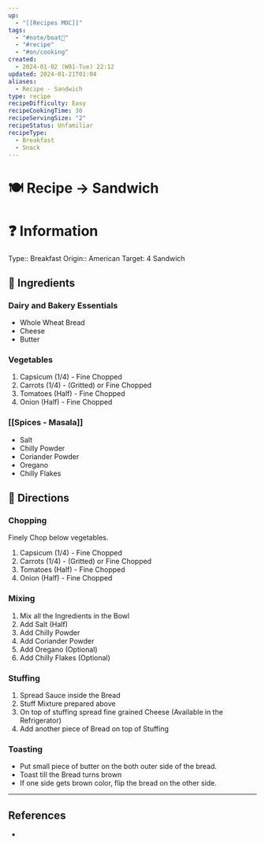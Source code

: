 ```yaml
---
up:
  - "[[Recipes MOC]]"
tags:
  - "#note/boat🚤"
  - "#recipe"
  - "#on/cooking"
created:
  - 2024-01-02 (W01-Tue) 22:12
updated: 2024-01-21T01:04
aliases:
  - Recipe - Sandwich
type: recipe
recipeDifficulty: Easy
recipeCookingTime: 30
recipeServingSize: "2"
recipeStatus: Unfamiliar
recipeType:
  - Breakfast
  - Snack
---
```


# 🍽 Recipe -> Sandwich

# ❓ Information
Type:: Breakfast
Origin:: American
Target: 4 Sandwich

## 🍜 Ingredients
### Dairy and Bakery Essentials
- Whole Wheat Bread
- Cheese
- Butter
### Vegetables
1. Capsicum (1/4) - Fine Chopped
2. Carrots (1/4) - (Gritted) or Fine Chopped
3. Tomatoes (Half) - Fine Chopped
4. Onion (Half) - Fine Chopped
### [[Spices - Masala]]
- Salt
- Chilly Powder
- Coriander Powder
- Oregano
- Chilly Flakes
## 📑 Directions

### Chopping
Finely Chop below vegetables.
1. Capsicum (1/4) - Fine Chopped
2. Carrots (1/4) - (Gritted) or Fine Chopped
3. Tomatoes (Half) - Fine Chopped
4. Onion (Half) - Fine Chopped

### Mixing
1. Mix all the Ingredients in the Bowl
2. Add Salt (Half)
3. Add Chilly Powder
4. Add Coriander Powder
5. Add Oregano (Optional)
6. Add Chilly Flakes (Optional)

### Stuffing
1. Spread Sauce inside the Bread
2. Stuff Mixture prepared above
3. On top of stuffing spread fine grained Cheese (Available in the Refrigerator)
4. Add another piece of Bread on top of Stuffing

### Toasting
- Put small piece of butter on the both outer side of the bread.
- Toast till the Bread turns brown
- If one side gets brown color, flip the bread on the other side.










---
## References
- 